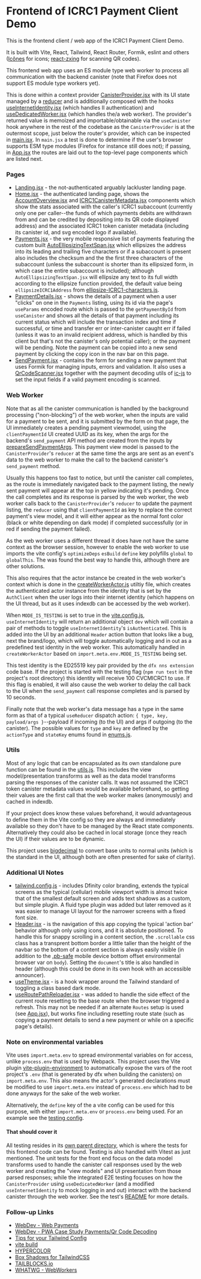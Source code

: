 # Frontend of ICRC1 Payment Client Demo

This is the frontend client / web app of the ICRC1 Payment Client Demo.  

It is built with Vite, React, Tailwind, React Router, Formik, eslint and others ([Icônes](https://icones.js.org/) for icons; [react-zxing](https://github.com/adamalfredsson/react-zxing) for scanning QR codes). 

This frontend web app uses an ES module type web worker to process all communication with the backend canister (note that Firefox does not support ES module type workers yet). 

This is done within a context provider [CanisterProvider.jsx](./src/feature/canister-provider/CanisterProvider.jsx) with its UI state managed by a [reducer](./src/feature/canister-provider/canister-provider-reducer.js) and is additionally composed with the hooks [useInternetIdentity.jsx](./src/hooks/useInternetIdentity.jsx) (which handles II authentication) and [useDedicatedWorker.jsx](./src/hooks//useDedicatedWorker.jsx) (which handles the/a web worker). The provider's returned value is memoized and importable/obtainable via the `useCanister` hook anywhere in the rest of the codebase as the `CanisterProvider` is at the outermost scope, just below the router's provider, which can be inspected in [main.jsx](./src/main.jsx). In `main.jsx` a test is done to determine if the user's browser supports ESM type modules (Firefox for instance still does not); if passing, in [App.jsx](./src/App.jsx) the routes are laid out to the top-level page components which are listed next.
### Pages

- [Landing.jsx](./src/pages/Landing.jsx) - the not-authenticated arguably lackluster landing page.  
- [Home.jsx](./src/pages/Home.jsx) - the authenticated landing page, shows the [AccountOverview.jsx](./src/feature/home/AccountOverview.jsx) and [ICRC1CanisterMetadata.jsx](./src/feature/home/ICRC1CanisterMetadata.jsx) components which show the stats associated with the caller's ICRC1 subaccount (currently only one per caller--the funds of which payments debits are withdrawn from and can be credited by depositing into its QR code displayed address) and the associated ICRC1 token canister metadata (including its canister id, and svg encoded logo if available).  
- [Payments.jsx](./src/pages/Payments.jsx) - the very mobile responsive list of payments featuring the custom built [AutoEllipsizingTextSpan.jsx](./src/components/AutoEllipsizingTextSpan.jsx) which ellipsizes the address into its leading and trailing five characters or if a subaccount is present also includes the checksum and the the first three characters of the subaccount (unless the subaccount is shorter than its ellipsized form, in which case the entire subaccount is included); although `AutoEllipsizingTextSpan.jsx` will ellipsize any text to its full width according to the ellipsize function provided, the default value being `ellipsizeICRC1Address` from [ellipsize-ICRC1-characters.js](./src/utils/ellipsize-ICRC1-address.js).  
- [PaymentDetails.jsx](./src/pages/PaymentDetails.jsx) - shows the details of a payment when a user "clicks" on one in the `Payments` listing, using its id via the page's `useParams` encoded route which is passed to the `getPaymentById` from `useCanister` and shows all the details of that payment including its current status which will include the transaction index and time if successful, or time and transfer err or inter-canister caught err if failed (unless it was to an invalid recipient address, which is handled by this client but that's not the canister's only potential caller); or the payment will be pending. Note the payment can be copied into a new send payment by clicking the copy icon in the nav bar on this page.  
- [SendPayment.jsx](./src/pages/SendPayment.jsx) - contains the form for sending a new payment that uses Formik for managing inputs, errors and validation. It also uses a [QrCodeScanner.jsx](./src/feature/qr-code-scanner/QrCodeScanner.jsx) together with the payment decoding utils of [ic-js](https://github.com/dfinity/ic-js) to set the input fields if a valid payment encoding is scanned. 
  
### Web Worker

Note that as all the canister communication is handled by the background processing ("non-blocking") of the web worker, when the inputs are valid for a payment to be sent, and it is submitted by the form on that page, the UI immediately creates a pending payment viewmodel, using the `clientPaymentId` UI created UUID as its key, when the args for the backend's `send_payment` API method are created from the inputs by [prepareSendPaymentArgs](./src/utils/utils.js#L155). This payment view model is passed to the `CanisterProvider`'s `reducer` at the same time the args are sent as an event's data to the web worker to make the call to the backend canister's `send_payment` method. 

Usually this happens too fast to notice, but until the canister call completes, as the route is immediately navigated back to the payment listing, the newly sent payment will appear at the top in yellow indicating it's pending. Once the call completes and its response is parsed by the web worker, the web worker calls back to the `CanisterProvider`'s `reducer` to update the payment listing, the `reducer` using that `clientPaymentId` as key to replace the correct payment's view model, and it will either appear as the normal font color (black or white depending on dark mode) if completed successfully (or in red if sending the payment failed). 

As the web worker uses a different thread it does have not have the same context as the browser session, however to enable the web worker to use imports the vite config's `optimizeDeps` `esBuild` `define` key polyfills `global` to `globalThis`. The was found the best way to handle this, although there are other solutions. 

This also requires that the actor instance be created in the web worker's context which is done in the [createWorkerActor.js](./src/worker/createWorkerActor.js) utiltiy file, which creates the authenticated actor instance from the identity that is set by the `AuthClient` when the user logs into their internet identity (which happens on the UI thread, but as it uses indexdb can be accessed by the web worker). 

When `MODE_IS_TESTING` is set to true in the [vite.config.js](./vite.config.js#L14), `useInternetIdentity` will return an additional object `dev` which will contain a pair of methods to toggle `useInternetIdentity`'s `isAuthenticated`. This is added into the UI by an additional `Header` action button that looks like a bug, next the brand/logo, which will toggle automatically logging and in out as a predefined test identity in the web worker. This automatically handled in `createWorkerActor` based on `import.meta.env.MODE_IS_TESTING` being set.


This test identity is the ED25519 key pair provided by the `dfx nns extension` code base. If the project is started with the testing flag (`npm run test` in the project's root directory) this identity will receive 100 CVCMICRC1 to use. If this flag is enabled, it will also cause the web worker to delay the call back to the UI when the `send_payment` call response completes and is parsed by 10 seconds. 

Finally note that the web worker's data message has a type in the same form as that of a typical `useReducer` dispatch action: `{ type, key, payload/args }`--payload if incoming (to the UI) and args if outgoing (to the canister). The possible values for `type` and `key` are defined by the `actionType` and `stateKey` enums found in [enums.js](src/utils/enums.js).

### Utils

Most of any logic that can be encapsulated as its own standalone pure function can be found in the [utils.js](./src/utils/utils.js). This includes the view model/presentation transforms as well as the data model transforms parsing the responses of the canister calls. It was not assumed the ICRC1 token canister metadata values would be available beforehand, so getting their values are the first call that the web worker makes (anonymously) and cached in indexdb. 

If your project does know these values beforehand, it would advantageous to define them in the Vite config so they are always and immediately available so they don't have to be managed by the React state components. Alternatively they could also be cached in local storage (once they reach the UI) if their values are to be dynamic. 

 This project uses [bigdecimal](https://github.com/iriscouch/bigdecimal.js/blob/master/README.md) to convert base units to normal units (which is the standard in the UI, although both are often presented for sake of clarity). 


### Additional UI Notes

- [tailwind.config.js](./tailwind.config.js) - includes Dfinity color branding, extends the typical screens as the typical (cellular) mobile viewport width is almost twice that of the smallest default screen and adds text shadows as a custom, but simple plugin. A fluid type plugin was added but later removed as it was easier to manage UI layout for the narrower screens with a fixed font size. 
- [Header.jsx](./src/components//Header.jsx) - is the navigation of this app copying the typical 'action bar' behavior although only using icons, and it is absolute positioned. To handle this for snappy scrolling in a content section, the `.scrollable` css class has a transprent bottom border a little taller than the height of the navbar so the bottom of a content section is always easily visible (in addition to the [.pb-safe](./src/index.css#L138) mobile device bottom offset environmental browser var on `body`). Setting the `document`'s title is also handled in header (although this could be done in its own hook with an accessible announcer). 
- [useTheme.jsx](./src/hooks/useTheme.jsx) - is a hook wrapper around the Tailwind standard of toggling a class based dark mode. 
- [useRoutePathReloader.jsx](./src/hooks/useRoutePathReloader.jsx) - was added to handle the side effect of the current route resetting to the base route when the browser triggered a refresh. This may not be needed if an alternate `Routes` setup is used (see [App.jsx](./src/App.jsx)), but works fine including resetting route state (such as copying a payment details to send a new payment or while on a specific page's details).  

### Note on environmental variables

Vite uses `import.meta.env` to spread environmental variables on for access, unlike `process.env` that is used by Webpack. This project uses the Vite plugin [vite-plugin-environment](https://github.com/ElMassimo/vite-plugin-environment) to automatically expose the vars of the root project's `.env` (that is generated by dfx when building the canisters) on `import.meta.env`. This also means the actor's generated declarations must be modified to use `import.meta.env` instead of `process.env` which had to be done anyways for the sake of the web worker. 

Alternatively, the `define` key of the a vite config can be used for this purpose, with either `import.meta.env` or `process.env` being used. For an example see the [testing config](../test/vitest.config.js).
 
#### That should cover it

All testing resides in its [own parent directory](../test/), which is where the tests for this frontend code can be found. Testing is also handled with Vitest as just mentioned. The unit tests for the front end focus on the data model transforms used to handle the canister call responses used by the web worker and creating the "view models" and UI presentation from those parsed responses; while the integrated E2E testing focuses on how the `CanisterProvider` using `useDedicatedWorker` (and a modified `useInternetIdentity` to mock logging in and out) interact with the backend canister through the web worker. See the test's [README](../test/README.md) for more details. 

### Follow-up Links

 - [WebDev - Web Payments](https://web.dev/payments/)
 - [WebDev - PWA Case Study Payments/Qr Code Decoding](https://web.dev/mishipay/) 
 - [Tips for your Tailwind Config](https://www.viget.com/articles/tips-for-your-tailwind-config/)
 - [vite build](https://patak.dev/vite/build.html)
 - [HYPERCOLOR](https://hypercolor.dev/)
 - [Box Shadows for TailwindCSS](https://manuarora.in/boxshadows)
 - [TAILBLOCKS.io](https://tailblocks.cc/)
 - [WHATWG - WebWorkers](https://html.spec.whatwg.org/multipage/workers.html)